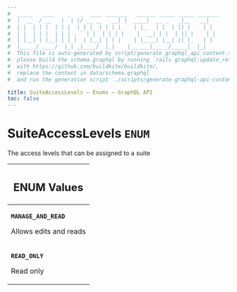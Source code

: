 ```yaml
---
#  _____   ____    _   _  ____ _______   ______ _____ _____ _______
#  |  __  / __   |  | |/ __ __   __| |  ____|  __ _   _|__   __|
#  | |  | | |  | | |  | | |  | | | |    | |__  | |  | || |    | |
#  | |  | | |  | | | . ` | |  | | | |    |  __| | |  | || |    | |
#  | |__| | |__| | | |  | |__| | | |    | |____| |__| || |_   | |
#  |_____/ ____/  |_| _|____/  |_|    |______|_____/_____|  |_|
#  This file is auto-generated by script/generate_graphql_api_content.sh,
#  please build the schema.graphql by running `rails graphql:update_reference_schema`
#  with https://github.com/buildkite/buildkite/,
#  replace the content in data/schema.graphql
#  and run the generation script `./scripts/generate-graphql-api-content.sh`.

title: SuiteAccessLevels – Enums – GraphQL API
toc: false
---
```

<!-- vale off -->
<h1 class="has-pills" data-algolia-exclude>
  SuiteAccessLevels
  <span class="pill pill--enum pill--normal-case pill--large"><code>ENUM</code></span>
</h1>
<!-- vale on -->


The access levels that can be assigned to a suite









<table class="responsive-table responsive-table--single-column-rows">
  <thead>
    <th>
      <h2 data-algolia-exclude>ENUM Values</h2>
    </th>
  </thead>
  <tbody>
    <tr><td><p><strong><code>MANAGE_AND_READ</code></strong></p><p>Allows edits and reads</p></td></tr><tr><td><p><strong><code>READ_ONLY</code></strong></p><p>Read only</p></td></tr>
  </tbody>
</table>
